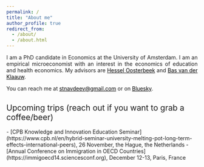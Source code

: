 ```yaml
---
permalink: /
title: "About me"
author_profile: true
redirect_from: 
  - /about/
  - /about.html
---
```


<p align="justify">  
I am a PhD candidate in Economics at the University of Amsterdam. I am an empirical microeconomist with an interest in the economics of education and health economics. My advisors are <a href="https://oosterbeek.economists.nl" style="color: black;">Hessel Oosterbeek</a> and <a href="https://research.vu.nl/en/persons/bas-van-der-klaauw" style="color: black;">Bas van der Klaauw</a>.
</p>
<p align="justify">
</p>
<p align="justify">
You can reach me at <a href="mailto:stnavdeev@gmail.com" style="color: black;">stnavdeev@gmail.com</a> or on <a href="https://bsky.app/profile/stnavdeev.bsky.social" style="color: black;">Bluesky</a>.
</p>

<h2 style="margin-top: 30px; font-weight: normal;">Upcoming trips (reach out if you want to grab a coffee/beer)</h2>
- [CPB Knowledge and Innovation Education Seminar](https://www.cpb.nl/en/hybrid-seminar-university-melting-pot-long-term-effects-international-peers), 26 November, the Hague, the Netherlands
- [Annual Conference on Immigration in OECD Countries](https://immigoecd14.sciencesconf.org), December 12-13, Paris, France
